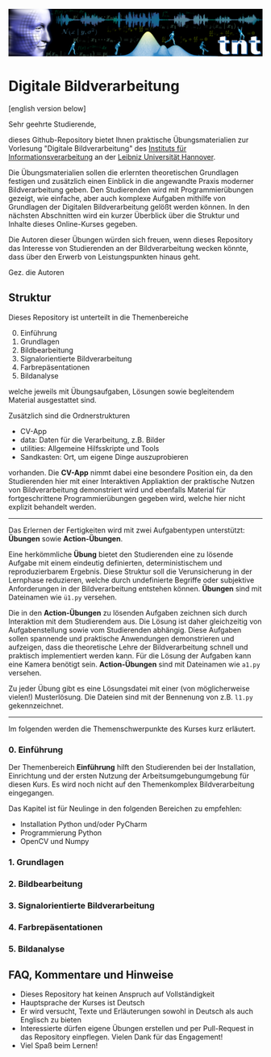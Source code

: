 ![alt text](./data/tnt_banner.svg)

# Digitale Bildverarbeitung
[english version below]

Sehr geehrte Studierende,

dieses Github-Repository bietet Ihnen praktische Übungsmaterialien zur 
Vorlesung "Digitale Bildverarbeitung" des [Instituts für Informationsverarbeitung](https://www.tnt.uni-hannover.de/en/)
an der [Leibniz Universität Hannover](https://www.uni-hannover.de/).

Die Übungsmaterialien sollen die erlernten theoretischen Grundlagen
festigen und zusätzlich einen Einblick in die angewandte Praxis 
moderner Bildverarbeitung geben. Den Studierenden wird mit
Programmierübungen gezeigt, wie einfache, aber auch komplexe Aufgaben
mithilfe von Grundlagen der Digitalen Bildverarbeitung gelößt werden 
können. In den nächsten Abschnitten wird ein kurzer Überblick über
die Struktur und Inhalte dieses Online-Kurses gegeben.

Die Autoren dieser Übungen würden sich freuen, wenn dieses Repository
das Interesse von Studierenden an der Bildverarbeitung wecken könnte,
dass über den Erwerb von Leistungspunkten hinaus geht.

Gez. die Autoren

## Struktur
Dieses Repository ist unterteilt in die Themenbereiche

 0. Einführung
 1. Grundlagen
 2. Bildbearbeitung
 3. Signalorientierte Bildverarbeitung
 4. Farbrepäsentationen
 5. Bildanalyse
 
welche jeweils mit Übungsaufgaben, Lösungen sowie begleitendem Material
ausgestattet sind.

Zusätzlich sind die Ordnerstrukturen
 - CV-App
 - data: Daten für die Verarbeitung, z.B. Bilder
 - utilities: Allgemeine Hilfsskripte und Tools
 - Sandkasten: Ort, um eigene Dinge auszuprobieren
 
vorhanden. Die **CV-App** nimmt dabei eine besondere Position ein, da
den Studierenden hier mit einer Interaktiven Appliaktion der praktische
Nutzen von Bildverarbeitung demonstriert wird und ebenfalls Material 
für fortgeschrittene Programmierübungen gegeben wird, welche hier nicht
explizit behandelt werden.

---
Das Erlernen der Fertigkeiten wird mit zwei Aufgabentypen unterstützt: 
**Übungen** sowie **Action-Übungen**.

Eine herkömmliche **Übung** bietet den Studierenden eine zu lösende 
Aufgabe mit einem eindeutig definierten, deterministischem und 
reproduzierbarem Ergebnis. Diese Struktur soll die Verunsicherung
 in der Lernphase reduzieren, welche durch undefinierte Begriffe 
oder subjektive Anforderungen in der Bildverarbeitung entstehen können. 
**Übungen** sind mit Dateinamen wie `ü1.py` versehen.

Die in den **Action-Übungen** zu lösenden Aufgaben zeichnen sich
durch Interaktion mit dem Studierendem aus. Die Lösung ist daher
gleichzeitig von Aufgabenstellung sowie vom Studierenden abhängig.
Diese Aufgaben sollen spannende und praktische Anwendungen demonstrieren
und aufzeigen, dass die theoretische Lehre der Bildverarbeitung 
schnell und praktisch implementiert werden kann. Für die Lösung der 
Aufgaben kann eine Kamera benötigt sein.
**Action-Übungen** sind mit Dateinamen wie ``a1.py`` versehen.

Zu jeder Übung gibt es eine Lösungsdatei mit einer
(von möglicherweise vielen!) Musterlösung. Die Dateien sind mit der
Bennenung von z.B. `l1.py` gekennzeichnet. 
 

---


Im folgenden werden die Themenschwerpunkte des Kurses kurz erläutert.

### 0. Einführung
Der Themenbereich **Einführung** hilft den Studierenden bei der Installation,
Einrichtung und der ersten Nutzung der Arbeitsumgebungumgebung für diesen 
Kurs. Es wird noch nicht auf den Themenkomplex Bildverarbeitung 
eingegangen. 

Das Kapitel ist für Neulinge in den folgenden Bereichen zu empfehlen:

 - Installation Python und/oder PyCharm
 - Programmierung Python
 - OpenCV und Numpy

### 1. Grundlagen

### 2. Bildbearbeitung

### 3. Signalorientierte Bildverarbeitung

### 4. Farbrepäsentationen

### 5. Bildanalyse

## FAQ, Kommentare und Hinweise
 - Dieses Repository hat keinen Anspruch auf Vollständigkeit
 - Hauptsprache der Kurses ist Deutsch
 - Er wird versucht, Texte und Erläuterungen sowohl in Deutsch als auch 
 Englisch zu bieten
 - Interessierte dürfen eigene Übungen erstellen und per Pull-Request
 in das Repository einpflegen. Vielen Dank für das Engagement!
 - Viel Spaß beim Lernen!
